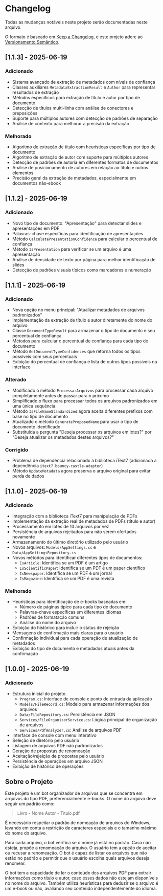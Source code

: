 # Changelog

Todas as mudanças notáveis neste projeto serão documentadas neste arquivo.

O formato é baseado em [Keep a Changelog](https://keepachangelog.com/pt-BR/1.0.0/),
e este projeto adere ao [Versionamento Semântico](https://semver.org/lang/pt-BR/spec/v2.0.0.html).

## [1.1.3] - 2025-06-19

### Adicionado
- Sistema avançado de extração de metadados com níveis de confiança
- Classes auxiliares `MetadataExtractionResult` e `Author` para representar resultados de extração
- Métodos específicos para extração de título e autor por tipo de documento
- Detecção de títulos multi-linha com análise de conectores e preposições
- Suporte para múltiplos autores com detecção de padrões de separação
- Análise de contexto para melhorar a precisão da extração

### Melhorado
- Algoritmo de extração de título com heurísticas específicas por tipo de documento
- Algoritmo de extração de autor com suporte para múltiplos autores
- Detecção de padrões de autoria em diferentes formatos de documentos
- Análise de posicionamento de autores em relação ao título e outros elementos
- Precisão geral da extração de metadados, especialmente em documentos não-ebook

## [1.1.2] - 2025-06-19

### Adicionado
- Novo tipo de documento: "Apresentação" para detectar slides e apresentações em PDF
- Palavras-chave específicas para identificação de apresentações
- Método `CalculatePresentationConfidence` para calcular o percentual de confiança
- Método `IsPresentation` para verificar se um arquivo é uma apresentação
- Análise de densidade de texto por página para melhor identificação de slides
- Detecção de padrões visuais típicos como marcadores e numeração

## [1.1.1] - 2025-06-19

### Adicionado
- Nova opção no menu principal: "Atualizar metadados de arquivos padronizados"
- Implementação da extração de título e autor diretamente do nome do arquivo
- Classe `DocumentTypeResult` para armazenar o tipo de documento e seu percentual de confiança
- Métodos para calcular o percentual de confiança para cada tipo de documento
- Método `GetDocumentTypeConfidences` que retorna todos os tipos possíveis com seus percentuais
- Exibição do percentual de confiança e lista de outros tipos possíveis na interface

### Alterado
- Modificado o método `ProcessarArquivos` para processar cada arquivo completamente antes de passar para o próximo
- Simplificado o fluxo para processar todos os arquivos padronizados em uma única sequência
- Método `IsFileNameStandardized` agora aceita diferentes prefixos com base no tipo de documento
- Atualizado o método `GenerateProposedName` para usar o tipo de documento identificado
- Substituída a pergunta "Deseja processar os arquivos em lotes?" por "Deseja atualizar os metadados destes arquivos?"

### Corrigido
- Problema de dependência relacionado à biblioteca iText7 (adicionada a dependência `itext7.bouncy-castle-adapter`)
- Método `UpdateMetadata` agora preserva o arquivo original para evitar perda de dados

## [1.1.0] - 2025-06-19

### Adicionado
- Integração com a biblioteca iText7 para manipulação de PDFs
- Implementação da extração real de metadados de PDFs (título e autor)
- Processamento em lotes de 10 arquivos por vez
- Persistência de arquivos rejeitados para não serem ofertados novamente
- Armazenamento do último diretório utilizado pelo usuário
- Novos arquivos: `Models/AppSettings.cs` e `Data/AppSettingsRepository.cs`
- Novos métodos para identificar diferentes tipos de documentos:
  - `IsArticle`: Identifica se um PDF é um artigo
  - `IsScientificPaper`: Identifica se um PDF é um paper científico
  - `IsNewspaper`: Identifica se um PDF é um jornal
  - `IsMagazine`: Identifica se um PDF é uma revista

### Melhorado
- Heurísticas para identificação de e-books baseadas em:
  - Número de páginas típico para cada tipo de documento
  - Palavras-chave específicas em diferentes idiomas
  - Padrões de formatação comuns
  - Análise do nome do arquivo
- Exibição do histórico para incluir o status de rejeição
- Mensagens de confirmação mais claras para o usuário
- Confirmação individual para cada operação de atualização de metadados
- Exibição do tipo de documento e metadados atuais antes da confirmação

## [1.0.0] - 2025-06-19

### Adicionado
- Estrutura inicial do projeto:
  - `Program.cs`: Interface de console e ponto de entrada da aplicação
  - `Models/FileRecord.cs`: Modelo para armazenar informações dos arquivos
  - `Data/FileRepository.cs`: Persistência em JSON
  - `Services/FileOrganizerService.cs`: Lógica principal de organização de arquivos
  - `Services/PdfAnalyzer.cs`: Análise de arquivos PDF
- Interface de console com menu interativo
- Seleção de diretório pelo usuário
- Listagem de arquivos PDF não padronizados
- Geração de propostas de renomeação
- Aceitação/rejeição de propostas pelo usuário
- Persistência de operações em arquivo JSON
- Exibição de histórico de operações

## Sobre o Projeto

Este projeto é um bot organizador de arquivos que se concentra em arquivos do tipo PDF, preferencialmente e-books. O nome do arquivo deve seguir um padrão como:

> Livro - Nome Autor - Título.pdf

É necessário respeitar o padrão de nomeação de arquivos do Windows, levando em conta a restrição de caracteres especiais e o tamanho máximo do nome do arquivo.

Para cada arquivo, o bot verifica se o nome já está no padrão. Caso não esteja, propõe a renomeação do arquivo. O usuário tem a opção de aceitar ou recusar a renomeação. O bot é capaz de listar os arquivos que não estão no padrão e permitir que o usuário escolha quais arquivos deseja renomear.

O bot tem a capacidade de ler o conteúdo dos arquivos PDF para extrair informações como título e autor, caso esses dados não estejam disponíveis no nome do arquivo. Também utiliza heurísticas para deduzir se o arquivo é um e-book ou não, avaliando seu conteúdo independentemente do idioma.

